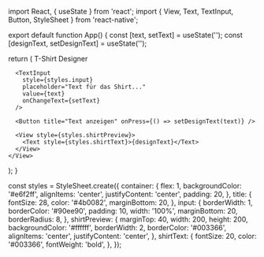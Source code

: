 import React, { useState } from 'react';
import { View, Text, TextInput, Button, StyleSheet } from 'react-native';

export default function App() {
  const [text, setText] = useState('');
  const [designText, setDesignText] = useState('');

  return (
    <View style={styles.container}>
      <Text style={styles.title}>T-Shirt Designer</Text>

      <TextInput
        style={styles.input}
        placeholder="Text für das Shirt..."
        value={text}
        onChangeText={setText}
      />

      <Button title="Text anzeigen" onPress={() => setDesignText(text)} />

      <View style={styles.shirtPreview}>
        <Text style={styles.shirtText}>{designText}</Text>
      </View>
    </View>
  );
}

const styles = StyleSheet.create({
  container: {
    flex: 1,
    backgroundColor: '#e6f2ff',
    alignItems: 'center',
    justifyContent: 'center',
    padding: 20,
  },
  title: {
    fontSize: 28,
    color: '#4b0082',
    marginBottom: 20,
  },
  input: {
    borderWidth: 1,
    borderColor: '#90ee90',
    padding: 10,
    width: '100%',
    marginBottom: 20,
    borderRadius: 8,
  },
  shirtPreview: {
    marginTop: 40,
    width: 200,
    height: 200,
    backgroundColor: '#ffffff',
    borderWidth: 2,
    borderColor: '#003366',
    alignItems: 'center',
    justifyContent: 'center',
  },
  shirtText: {
    fontSize: 20,
    color: '#003366',
    fontWeight: 'bold',
  },
});